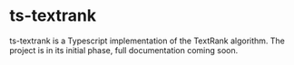 # ts-textrank

ts-textrank is a Typescript implementation of the TextRank algorithm. The project is in its initial phase, full documentation coming soon.